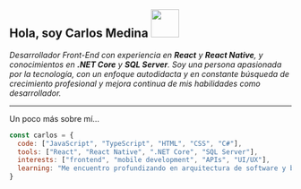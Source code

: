 <h2>Hola, soy Carlos Medina <img src="https://media.giphy.com/media/mGcNjsfWAjY5AEZNw6/giphy.gif" width="50"></h2>

<p><em>Desarrollador Front-End con experiencia en <strong>React</strong> y <strong>React Native</strong>, y conocimientos en <strong>.NET Core</strong> y <strong>SQL Server</strong>.  
Soy una persona apasionada por la tecnología, con un enfoque autodidacta y en constante búsqueda de crecimiento profesional y mejora continua de mis habilidades como desarrollador.</em></p>


---

Un poco más sobre mí...

```javascript
const carlos = {
  code: ["JavaScript", "TypeScript", "HTML", "CSS", "C#"],
  tools: ["React", "React Native", ".NET Core", "SQL Server"],
  interests: ["frontend", "mobile development", "APIs", "UI/UX"],
  learning: "Me encuentro profundizando en arquitectura de software y buenas prácticas en React"
}
